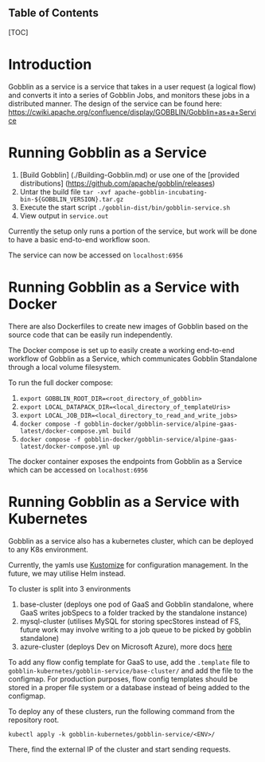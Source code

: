 Table of Contents
--------------------

[TOC]


# Introduction
Gobblin as a service is a service that takes in a user request (a logical flow) and converts it into a series of Gobblin Jobs, and monitors these jobs in a distributed manner.
The design of the service can be found here: https://cwiki.apache.org/confluence/display/GOBBLIN/Gobblin+as+a+Service

# Running Gobblin as a Service
1. [Build Gobblin] (./Building-Gobblin.md) or use one of the [provided distributions] (https://github.com/apache/gobblin/releases)
2. Untar the build file `tar -xvf apache-gobblin-incubating-bin-${GOBBLIN_VERSION}.tar.gz`
3. Execute the start script `./gobblin-dist/bin/gobblin-service.sh`
4. View output in `service.out`

Currently the setup only runs a portion of the service, but work will be done to have a basic end-to-end workflow soon.

The service can now be accessed on `localhost:6956`

# Running Gobblin as a Service with Docker
There are also Dockerfiles to create new images of Gobblin based on the source code that can be easily run independently.

The Docker compose is set up to easily create a working end-to-end workflow of Gobblin as a Service, which communicates Gobblin Standalone through a local volume filesystem.

To run the full docker compose:

1. `export GOBBLIN_ROOT_DIR=<root_directory_of_gobblin>`
2. `export LOCAL_DATAPACK_DIR=<local_directory_of_templateUris>`
3. `export LOCAL_JOB_DIR=<local_directory_to_read_and_write_jobs>`
4. `docker compose -f gobblin-docker/gobblin-service/alpine-gaas-latest/docker-compose.yml build`
5. `docker compose -f gobblin-docker/gobblin-service/alpine-gaas-latest/docker-compose.yml up`
 
The docker container exposes the endpoints from Gobblin as a Service which can be accessed on `localhost:6956`

# Running Gobblin as a Service with Kubernetes
Gobblin as a service also has a kubernetes cluster, which can be deployed to any K8s environment.

Currently, the yamls use [Kustomize](https://kubernetes.io/docs/tasks/manage-kubernetes-objects/kustomization/) for configuration management. In the future, we may utilise Helm instead.

To cluster is split into 3 environments
1) base-cluster (deploys one pod of GaaS and Gobblin standalone, where GaaS writes jobSpecs to a folder tracked by the standalone instance)
2) mysql-cluster (utilises MySQL for storing specStores instead of FS, future work may involve writing to a job queue to be picked by gobblin standalone)
3) azure-cluster (deploys Dev on Microsoft Azure), more docs [here](./Azure-Kubernetes-Deployment.md)

To add any flow config template for GaaS to use, add the `.template` file to `gobblin-kubernetes/gobblin-service/base-cluster/` and add the file to the configmap.
For production purposes, flow config templates should be stored in a proper file system or a database instead of being added to the configmap.

To deploy any of these clusters, run the following command from the repository root.
```
kubectl apply -k gobblin-kubernetes/gobblin-service/<ENV>/
```

There, find the external IP of the cluster and start sending requests.

